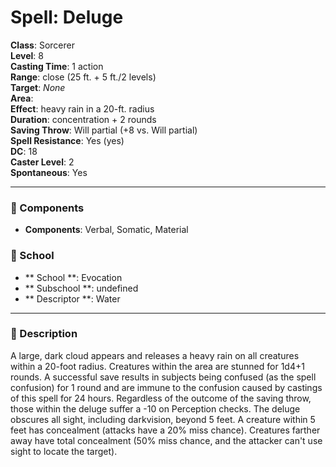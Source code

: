 
# Spell: Deluge
**Class**: Sorcerer  
**Level**: 8  
**Casting Time**: 1 action  
**Range**: close (25 ft. + 5 ft./2 levels)  
**Target**: _None_  
**Area**:   
**Effect**: heavy rain in a 20-ft. radius  
**Duration**: concentration + 2 rounds  
**Saving Throw**: Will partial (+8 vs. Will partial)  
**Spell Resistance**: Yes (yes)  
**DC**: 18  
**Caster Level**: 2  
**Spontaneous**: Yes

---

### 🔮 Components
- **Components**: Verbal, Somatic, Material

### 🏫 School
- ** School **: Evocation
- ** Subschool **: undefined
- ** Descriptor **: Water
---

### 📜 Description
A large, dark cloud appears and releases a heavy rain on all creatures within a 20-foot radius. Creatures within the area are stunned for 1d4+1 rounds. A successful save results in subjects being confused (as the spell confusion) for 1 round and are immune to the confusion caused by castings of this spell for 24 hours. Regardless of the outcome of the saving throw, those within the deluge suffer a -10 on Perception checks. The deluge obscures all sight, including darkvision, beyond 5 feet. A creature within 5 feet has concealment (attacks have a 20% miss chance). Creatures farther away have total concealment (50% miss chance, and the attacker can't use sight to locate the target).
